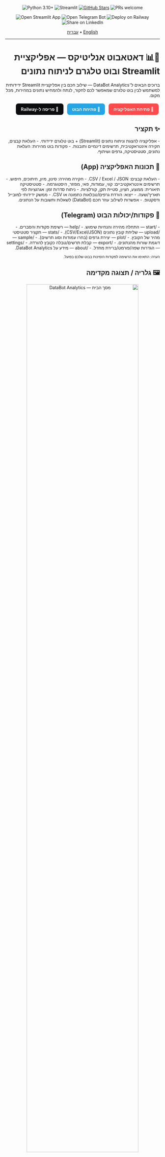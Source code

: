 <!--
Bilingual README: Hebrew (RTL) and English
Repository: https://github.com/Artisa111/databot-analytics
-->

<p align="center">
  <img src="https://img.shields.io/badge/Python-3.10%2B-3776AB?style=for-the-badge&logo=python&logoColor=white" alt="Python 3.10+">
  <img src="https://img.shields.io/badge/Streamlit-FF4B4B?style=for-the-badge&logo=streamlit&logoColor=white" alt="Streamlit">
  <a href="https://github.com/Artisa111/databot-analytics/stargazers" target="_blank"><img src="https://img.shields.io/github/stars/Artisa111/databot-analytics?style=for-the-badge" alt="GitHub Stars"></a>
  <img src="https://img.shields.io/badge/PRs-welcome-brightgreen?style=for-the-badge" alt="PRs welcome">
</p>

<p align="center">
  <a href="https://databot-analytics-1.streamlit.app/#data-bot-analytics-pro" target="_blank" style="text-decoration:none;">
    <img src="https://img.shields.io/badge/Open%20App-Streamlit%20Demo-FF4B4B?style=for-the-badge&logo=streamlit&logoColor=white" alt="Open Streamlit App">
  </a>
  <a href="https://t.me/maydatabot123_bot" target="_blank" style="text-decoration:none;">
    <img src="https://img.shields.io/badge/Open%20Bot-Telegram-26A5E4?style=for-the-badge&logo=telegram&logoColor=white" alt="Open Telegram Bot">
  </a>
  <a href="https://railway.app/new/template?template=https%3A%2F%2Fgithub.com%2FArtisa111%2Fdatabot-analytics" target="_blank" style="text-decoration:none;">
    <img src="https://img.shields.io/badge/Deploy%20on-Railway-0B0D0E?style=for-the-badge&logo=railway&logoColor=white" alt="Deploy on Railway">
  </a>
  <a href="https://www.linkedin.com/sharing/share-offsite/?url=https%3A%2F%2Fgithub.com%2FArtisa111%2Fdatabot-analytics" target="_blank" style="text-decoration:none;">
    <img src="https://img.shields.io/badge/Share-LinkedIn-0A66C2?style=for-the-badge&logo=linkedin&logoColor=white" alt="Share on LinkedIn">
  </a>
</p>

<p align="center">
  <a href="#hebrew">עברית</a> • <a href="#english">English</a>
</p>

---

<div id="hebrew" dir="rtl" lang="he" align="right">

<h1>🧠📊 דאטאבוט אנליטיקס — אפליקציית Streamlit ובוט טלגרם לניתוח נתונים</h1>

ברוכים הבאים ל־DataBot Analytics — שילוב חכם בין אפליקציית Streamlit ידידותית למשתמש לבין בוט טלגרם שמאפשר לכם לחקור, לנתח ולהמחיש נתונים במהירות, מכל מקום.

<p>
  <a href="https://databot-analytics-1.streamlit.app/#data-bot-analytics-pro" target="_blank" style="display:inline-block;padding:10px 16px;background:#FF4B4B;color:#fff;border-radius:8px;margin:4px;text-decoration:none;font-weight:600">🚀 פתיחת האפליקציה</a>
  <a href="https://t.me/maydatabot123_bot" target="_blank" style="display:inline-block;padding:10px 16px;background:#26A5E4;color:#fff;border-radius:8px;margin:4px;text-decoration:none;font-weight:600">🤖 פתיחת הבוט</a>
  <a href="#%D7%A4%D7%A8%D7%99%D7%A1%D7%94-%D7%9C-railway" style="display:inline-block;padding:10px 16px;background:#0B0D0E;color:#fff;border-radius:8px;margin:4px;text-decoration:none;font-weight:600">🔧 פריסה ל‑Railway</a>
</p>

<h2>✨ תקציר</h2>
- אפליקציה להצגת וניתוח נתונים (Streamlit) + בוט טלגרם ידידותי.  
- העלאת קבצים, חקירה אינטראקטיבית, תרשימים דינמיים ותובנות.  
- פקודות בוט מהירות: העלאת נתונים, סטטיסטיקה, גרפים ושיתוף.  

<h2>🎯 תכונות האפליקציה (App)</h2>
- העלאת קבצים: CSV / Excel / JSON.
- חקירה מהירה: סינון, מיון, חיתוכים, חיפוש.
- תרשימים אינטראקטיביים: קווי, עמודות, פאי, מפוזר, היסטוגרמה.
- סטטיסטיקה תיאורית: ממוצע, חציון, סטיית תקן, קורלציות.
- ניתוח סדרות זמן: אגרגציות לפי תאריך/שעה.
- ייצוא: הורדת גרפים/טבלאות כתמונה או CSV.
- ממשק ידידותי למובייל ודסקטופ.
- אפשרות לשילוב עוזר חכם (DataBot) לשאלות ותשובות על הנתונים.

<h2>🤖 פקודות/יכולות הבוט (Telegram)</h2>
- /start — התחלה מהירה והנחיות שימוש.  
- /help — רשימת פקודות והסברים.  
- /upload — שליחת קובץ נתונים (CSV/Excel/JSON).  
- /stats — תקציר סטטיסטי מהיר של הקובץ.  
- /plot — יצירת גרפים (בחרו עמודות וסוג תרשים).  
- /sample — דוגמת שורות מהנתונים.  
- /export — קבלת תרשים/טבלה כקובץ להורדה.  
- /settings — הגדרות שפה/פורמט/ברירת מחדל.  
- /about — מידע על DataBot Analytics.  

<sub>הערה: התאימו את הרשימה לפקודות הזמינות בבוט שלכם בפועל.</sub>

<h2>🖼️ גלריה / תצוגה מקדימה</h2>

<!-- תמונות: שנו את הנתיבים אם שמתם קבצים בתיקייה אחרת -->
<p align="center">
  <img src="assets/screenshots/app-home.png" alt="מסך הבית — DataBot Analytics" width="85%"><br>
  <sub>מסך בית אינטואיטיבי עם ניווט מהיר וטעינת דוגמאות נתונים</sub>
</p>

<p align="center">
  <img src="assets/screenshots/bot-commands.png" alt="פקודות הבוט בטלגרם" width="45%">
  &nbsp;&nbsp;
  <img src="assets/screenshots/bot-pairplot.png" alt="דוגמת גרף Pair Plot מהבוט" width="45%">
  <br>
  <sub>בוט טלגרם: עזרה, פקודות וגרפים אוטומטיים</sub>
</p>

<h2>🛠 התקנה והרצה מקומית</h2>

1. שכפול הריפו:
   
   <pre><code>git clone https://github.com/Artisa111/databot-analytics.git
cd databot-analytics
</code></pre>

2. יצירת סביבת פייתון והתקנת חבילות:
   
   <pre><code>python -m venv .venv
source .venv/bin/activate  # ב-Windows: .venv\Scripts\activate
pip install -r requirements.txt
</code></pre>

3. משתני סביבה (דוגמה):
   
   <pre><code>export TELEGRAM_BOT_TOKEN=&lt;הטוקן_שלכם&gt;
export PORT=8501
</code></pre>

4. הרצת האפליקציה (התאימו את שם הקובץ הראשי):
   
   <pre><code>streamlit run app.py --server.port 8501 --server.address 0.0.0.0
</code></pre>

5. הרצת הבוט:
   
   <pre><code>python bot.py
</code></pre>

<h2 id="פריסה-ל-railway">☁️ פריסה ל‑Railway</h2>

<p align="center">
  <!-- כפתור תדמיתי (לא חובה) -->
  <a href="https://railway.app/new/template?template=https%3A%2F%2Fgithub.com%2FArtisa111%2Fdatabot-analytics" target="_blank">
    <img src="assets/buttons/deploy-railway.png" alt="Deploy on Railway" height="48">
  </a>
</p>

<p>
- התחברו ל־Railway והקימו פרויקט חדש מהריפו.  <br>
- הגדירו Services נפרדים או תהליך מרובה: <br>
&nbsp;&nbsp;• Web (Streamlit) — פקודת Start: <code>streamlit run app.py --server.port $PORT --server.address 0.0.0.0</code><br>
&nbsp;&nbsp;• Worker (Bot) — פקודת Start: <code>python bot.py</code><br>
- משתני סביבה: <code>TELEGRAM_BOT_TOKEN</code>, <code>PORT</code>, ועוד לפי הצורך. <br>
- עקבו אחרי הלוגים (Logs) עד שהשירותים פעילים.


<h2>🤝 תרומה (Contributing)</h2>
- מזמינים Pull Requests ושיפורים.  
- פתחו Issue להצעות/באגים.  
- שמרו על קוד נקי ותיעוד קצר ב־PR.

<h2>📬 יצירת קשר</h2>
- טלגרם: <a href="https://t.me/maydatabot123_bot" target="_blank">@maydatabot123_bot</a>  
- Issues: <a href="https://github.com/Artisa111/databot-analytics/issues" target="_blank">github.com/Artisa111/databot-analytics/issues</a>  

<h2>📣 שתפו בלינקדאין</h2>

<p>
  <a href="https://www.linkedin.com/sharing/share-offsite/?url=https%3A%2F%2Fgithub.com%2FArtisa111%2Fdatabot-analytics" target="_blank" style="display:inline-block;padding:10px 16px;background:#0A66C2;color:#fff;border-radius:8px;margin:4px;text-decoration:none;font-weight:600">🔗 שתפו בלינקדאין</a>
</p>

<h2>⭐ תמיכה</h2>
אם אהבתם את הפרויקט — תנו כוכב ⭐ לריפו והוסיפו מעקב כדי להתעדכן!

</div>

---

<div id="english" dir="ltr" lang="en">

# 🧠📊 DataBot Analytics — Streamlit App & Telegram Bot for Data Analysis

Welcome to DataBot Analytics — a friendly Streamlit web app paired with a Telegram bot so you can explore, analyze, and visualize data quickly from anywhere.

<p>
  <a href="https://databot-analytics-1.streamlit.app/#data-bot-analytics-pro" target="_blank" style="display:inline-block;padding:10px 16px;background:#FF4B4B;color:#fff;border-radius:8px;margin:4px;text-decoration:none;font-weight:600">🚀 Open the App</a>
  <a href="https://t.me/maydatabot123_bot" target="_blank" style="display:inline-block;padding:10px 16px;background:#26A5E4;color:#fff;border-radius:8px;margin:4px;text-decoration:none;font-weight:600">🤖 Open the Telegram Bot</a>
  <a href="#deploy-to-railway" style="display:inline-block;padding:10px 16px;background:#0B0D0E;color:#fff;border-radius:8px;margin:4px;text-decoration:none;font-weight:600">🔧 Deploy to Railway</a>
</p>

## ✨ Overview
- Streamlit app for data viewing and analysis + a friendly Telegram bot.  
- Upload files, explore interactively, build charts, and extract insights.  
- Fast bot commands for upload, stats, plots, and sharing.  

## 🎯 App Features
- File upload: CSV / Excel / JSON.
- Fast exploration: filter, sort, slice, search.
- Interactive charts: line, bar, pie, scatter, histogram.
- Descriptive stats: mean, median, std, correlations.
- Time-series analysis: date/time groupings and aggregations.
- Export: download charts/tables as images or CSV.
- Mobile and desktop friendly.
- Optional smart assistant (DataBot) for data Q&A.

## 🤖 Bot Commands/Capabilities
- /start — quick onboarding and usage guide.  
- /help — list of commands and explanations.  
- /upload — send a data file (CSV/Excel/JSON).  
- /stats — quick statistical summary of your file.  
- /plot — generate charts (choose columns and chart type).  
- /sample — show a sample of rows from your data.  
- /export — receive chart/table as a downloadable file.  
- /settings — language/format/defaults.  
- /about — info about DataBot Analytics.  

<sub>Note: adjust the list to match your bot’s actual commands.</sub>

## 🖼️ Gallery / Preview

<!-- Images: change paths if you store files in a different folder -->
<p align="center">
  <img src="assets/screenshots/app-home.png" alt="DataBot Analytics — Home screen" width="85%"><br>
  <sub>Clean home screen with quick navigation and demo data loaders</sub>
</p>

<p align="center">
  <img src="assets/screenshots/bot-commands.png" alt="Telegram bot — commands" width="45%">
  &nbsp;&nbsp;
  <img src="assets/screenshots/bot-pairplot.png" alt="Telegram bot — pair plot example" width="45%">
  <br>
  <sub>Telegram bot: help, commands, and automatic visualizations</sub>
</p>

## 🛠 Install & Run Locally

1) Clone:

```
git clone https://github.com/Artisa111/databot-analytics.git
cd databot-analytics
```

2) Create venv and install deps:

```
python -m venv .venv
source .venv/bin/activate  # on Windows: .venv\Scripts\activate
pip install -r requirements.txt
```

3) Environment variables (example):

```
export TELEGRAM_BOT_TOKEN=<your_token_here>
export PORT=8501
```

4) Run the app (adjust entry file name as needed):

```
streamlit run app.py --server.port 8501 --server.address 0.0.0.0
```

5) Run the bot:

```
python bot.py
```

## ☁️ Deploy to Railway

<p align="center">
  <!-- Optional visual button -->
  <a href="https://railway.app/new/template?template=https%3A%2F%2Fgithub.com%2FArtisa111%2Fdatabot-analytics" target="_blank">
    <img src="assets/buttons/deploy-railway.png" alt="Deploy on Railway" height="48">
  </a>
</p>

- Sign in to Railway and create a new project from this repo.  
- Configure two services (Web + Worker) or a multi‑process setup:  
  • Web (Streamlit) start: `streamlit run app.py --server.port $PORT --server.address 0.0.0.0`  
  • Worker (Bot) start: `python bot.py`  
- Set environment variables: `TELEGRAM_BOT_TOKEN`, `PORT`, and any others you need.  
- Deploy and monitor logs until both services are healthy.


## 🤝 Contributing
- Pull Requests are welcome!  
- Open an Issue for feature requests/bug reports.  
- Keep code clean and include concise PR descriptions.

## 📬 Contact
- Telegram: <a href="https://t.me/maydatabot123_bot" target="_blank">@maydatabot123_bot</a>  
- Issues: <a href="https://github.com/Artisa111/databot-analytics/issues" target="_blank">github.com/Artisa111/databot-analytics/issues</a>

## 📣 Share on LinkedIn

<p>
  <a href="https://www.linkedin.com/sharing/share-offsite/?url=https%3A%2F%2Fgithub.com%2FArtisa111%2Fdatabot-analytics" target="_blank" style="display:inline-block;padding:10px 16px;background:#0A66C2;color:#fff;border-radius:8px;margin:4px;text-decoration:none;font-weight:600">🔗 Share this repo on LinkedIn</a>
</p>

## ⭐ Support
If you like this project, please star ⭐ the repo and follow for updates!

</div>
